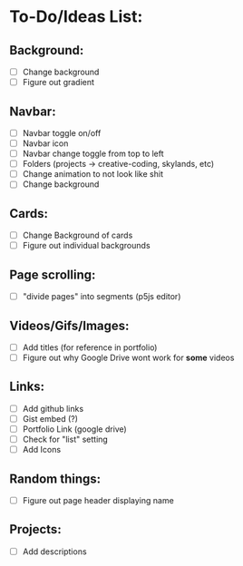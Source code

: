 # To-Do/Ideas List:

## Background:
- [ ] Change background
- [ ] Figure out gradient

## Navbar:
- [ ] Navbar toggle on/off
- [ ] Navbar icon
- [ ] Navbar change toggle from top to left
- [ ] Folders (projects -> creative-coding, skylands, etc)
- [ ] Change animation to not look like shit
- [ ] Change background

## Cards:
- [ ] Change Background of cards
- [ ] Figure out individual backgrounds

## Page scrolling:
- [ ] "divide pages" into segments (p5js editor)

## Videos/Gifs/Images:
- [ ] Add titles (for reference in portfolio)
- [ ] Figure out why Google Drive wont work for **some** videos

## Links:
- [ ] Add github links
- [ ] Gist embed (?)
- [ ] Portfolio Link (google drive)
- [ ] Check for "list" setting
- [ ] Add Icons

## Random things:
- [ ] Figure out page header displaying name

## Projects:
- [ ] Add descriptions